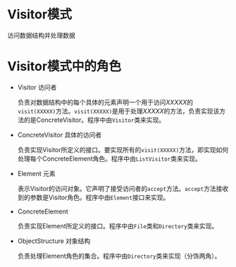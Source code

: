 # Visitor模式

访问数据结构并处理数据

# Visitor模式中的角色

- Visitor 访问者

  负责对数据结构中的每个具体的元素声明一个用于访问*XXXXX*的`visit(XXXXX)`方法。`visit(XXXXX)`是用于处理*XXXXX*的方法，负责实现该方法的是ConcreteVisitor。程序中由`Visitor`类来实现。

- ConcreteVisitor 具体的访问者

  负责实现Visitor所定义的接口。要实现所有的`visit(XXXXX)`方法，即实现如何处理每个ConcreteElement角色。程序中由`ListVisitor`类来实现。

- Element 元素

  表示Visitor的访问对象。它声明了接受访问者的`accept`方法。`accept`方法接收到的参数是Visitor角色。程序中由`Element`接口来实现。

- ConcreteElement

  负责实现Element所定义的接口。程序中由`File`类和`Directory`类来实现。

- ObjectStructure 对象结构

  负责处理Element角色的集合。程序中由`Directory`类来实现（分饰两角）。